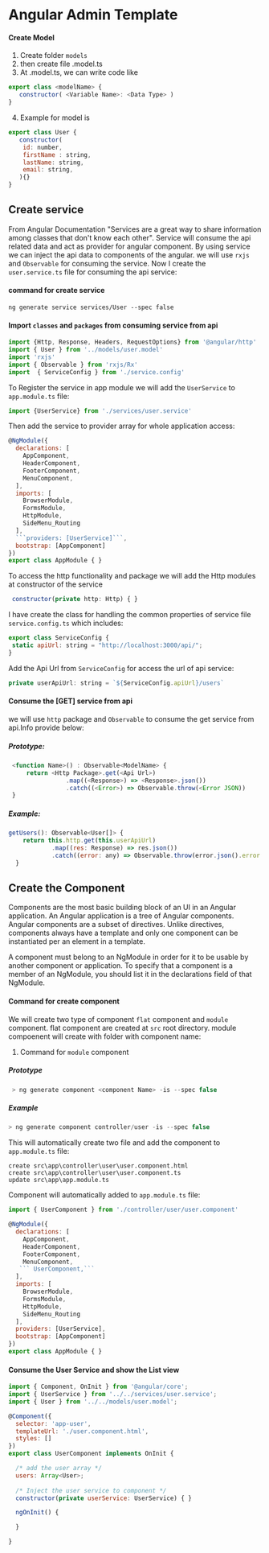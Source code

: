 # Angular Admin Template

#### Create Model

1. Create folder ```models``` 
2. then create file <modelname>.model.ts
3. At <modelname>.model.ts, we can write code like
```javascript
export class <modelName> {
   constructor( <Variable Name>: <Data Type> )
}
```
4. Example for model is
```javascript
export class User {
   constructor(  
    id: number,
    firstName : string,
    lastName: string,
    email: string,
   ){}
}
```

## Create service

From Angular Documentation "Services are a great way to share information among classes that don't know each other". Service will consume the api related data and act as provider for angular component. By using service we can inject the api data to components of the angular. we will use `rxjs` and `Observable` for consuming the service. Now I create the ```user.service.ts``` file for consuming the api service:

#### command for create service
```
ng generate service services/User --spec false
```

#### Import ```classes``` and ```packages``` from consuming service from api
```javascript
import {Http, Response, Headers, RequestOptions} from '@angular/http'
import { User } from '../models/user.model'
import 'rxjs'
import { Observable } from 'rxjs/Rx'
import  { ServiceConfig } from './service.config'
```

To Register the service in app module we will add the ```UserService``` to ```app.module.ts``` file:

```javascript
import {UserService} from './services/user.service'
```

Then add the service to provider array for whole application access:

```javascript
@NgModule({
  declarations: [
    AppComponent,
    HeaderComponent,
    FooterComponent,
    MenuComponent,
  ],
  imports: [
    BrowserModule,
    FormsModule,
    HttpModule,
    SideMenu_Routing
  ],
  ```providers: [UserService]```,
  bootstrap: [AppComponent]
})
export class AppModule { }
```

To access the http functionality and package we will add the Http modules at constructor of the service
```javascript
 constructor(private http: Http) { }
```
I have create the class for handling the common properties of service file ```service.config.ts``` which includes:
```javascript
export class ServiceConfig {
 static apiUrl: string = "http://localhost:3000/api/";
}
```

Add the Api Url from ```ServiceConfig``` for access the url of api service:
```javascript
private userApiUrl: string = `${ServiceConfig.apiUrl}/users`
```
#### Consume the [GET] service from api

we will use ```http``` package and ```Observable``` to consume the get service from api.Info provide below:
##### Prototype:
```javascript
 <function Name>() : Observable<ModelName> {
     return <Http Package>.get(<Api Url>)
                .map((<Response>) => <Response>.json())
                .catch((<Error>) => Observable.throw(<Error JSON))
 }
```
##### Example:
```javascript
getUsers(): Observable<User[]> {
    return this.http.get(this.userApiUrl)
            .map((res: Response) => res.json())
            .catch((error: any) => Observable.throw(error.json().error || 'Server Error'))
  }
```

## Create the Component

Components are the most basic building block of an UI in an Angular application. An Angular application is a tree of Angular components. Angular components are a subset of directives. Unlike directives, components always have a template and only one component can be instantiated per an element in a template.

A component must belong to an NgModule in order for it to be usable by another component or application. To specify that a component is a member of an NgModule, you should list it in the declarations field of that NgModule.

#### Command for create component

We will create two type of component ```flat``` component and ```module``` component. flat component are created at ```src``` root directory. module compoenent will create with folder with component name:

1. Command for ```module``` component
##### Prototype
```javascript
 > ng generate component <component Name> -is --spec false
```
##### Example
```javascript
> ng generate component controller/user -is --spec false
```
This will automatically create two file and add the component to ```app.module.ts``` file:

```
create src\app\controller\user\user.component.html
create src\app\controller\user\user.component.ts
update src\app\app.module.ts
```
Component will automatically added to ```app.module.ts``` file:
```javascript
import { UserComponent } from './controller/user/user.component'

@NgModule({
  declarations: [
    AppComponent,
    HeaderComponent,
    FooterComponent,
    MenuComponent,
   ``` UserComponent,```
  ],
  imports: [
    BrowserModule,
    FormsModule,
    HttpModule,
    SideMenu_Routing
  ],
  providers: [UserService],
  bootstrap: [AppComponent]
})
export class AppModule { }

```

#### Consume the User Service and show the List view
```javascript
import { Component, OnInit } from '@angular/core';
import { UserService } from '../../services/user.service';
import { User } from '../../models/user.model';

@Component({
  selector: 'app-user',
  templateUrl: './user.component.html',
  styles: []
})
export class UserComponent implements OnInit {

  /* add the user array */
  users: Array<User>;
  
  /* Inject the user service to component */
  constructor(private userService: UserService) { }

  ngOnInit() {

  }

}
```
